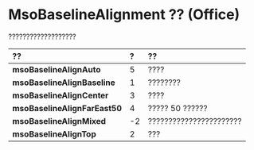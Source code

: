 
# MsoBaselineAlignment ?? (Office)

???????????????????



|**??**|**?**|**??**|
|:-----|:-----|:-----|
|**msoBaselineAlignAuto**|5|????|
|**msoBaselineAlignBaseline**|1|????????|
|**msoBaselineAlignCenter**|3|????|
|**msoBaselineAlignFarEast50**|4|????? 50 ??????|
|**msoBaselineAlignMixed**|-2|???????????????????????|
|**msoBaselineAlignTop**|2|???|
